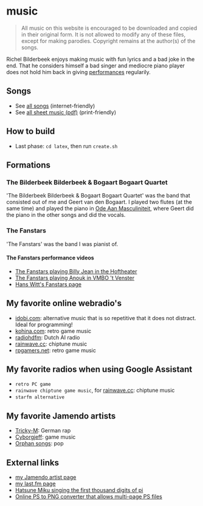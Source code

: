 # music

> All music on this website is encouraged
> to be downloaded and copied in their original form.
> It is not allowed to modify any of these files, except
> for making parodies.
> Copyright remains at the author(s) of the songs.

Richel Bilderbeek enjoys making music with fun lyrics
and a bad joke in the end. That he considers himself
a bad singer and mediocre piano player does not hold him back
in giving [performances](https://github.com/richelbilderbeek/performances)
regularily.

## Songs

- See [all songs](songs/README.md) (internet-friendly)
- See [all sheet music (pdf)](books/music.pdf) (print-friendly)

## How to build

- Last phase: `cd latex`, then run `create.sh`

## Formations

### The Bilderbeek Bilderbeek & Bogaart Bogaart Quartet

'The Bilderbeek Bilderbeek & Bogaart Bogaart Quartet' was the band
that consisted out of me and Geert van den Bogaart. I played
two flutes (at the same time) and played the piano
in [Ode Aan Masculiniteit](songs/03_ode_aan_masculiniteit.md), where
Geert did the piano in the other songs and did the vocals.

### The Fanstars

'The Fanstars' was the band I was pianist of.

#### The Fanstars performance videos

- [The Fanstars playing Billy Jean in the Hoftheater](http://www.youtube.com/watch?v=EgAmhJSabLo)
- [The Fanstars playing Anouk in VMBO 't Venster](http://www.youtube.com/watch?v=4idyFARjbeQ)
- [Hans Witt's Fanstars page](http://home.kpn.nl/hanswitt/fanstars/index.htm)

## My favorite online webradio's

- [idobi.com](http://idobi.com): alternative music that is so repetitive
  that it does not distract. Ideal for programming!
- [kohina.com](http://www.kohina.com/): retro game music
- [radiohdfm](https://www.twitch.tv/radiohdfm): Dutch AI radio
- [rainwave.cc](https://rainwave.cc/chiptune): chiptune music
- [rpgamers.net](http://www.rpgamers.net/radio): retro game music

## My favorite radios when using Google Assistant

- `retro PC game`
- `rainwave chiptune game music`, for
  [rainwave.cc](https://rainwave.cc/chiptune): chiptune music
- `starfm alternative`

## My favorite Jamendo artists

- [Tricky-M](http://www.trickym.de.tl): German rap
- [Cyborgjeff](http://www.studio-quena.be/cyborgjeff/blog): game music
- [Orphan songs](http://www.orphansongs.com): pop

## External links

- [my Jamendo artist page](https://www.jamendo.com/artist/367809/richel-bilderbeek)
- [my last.fm page](http://www.last.fm/music/Richel+Bilderbeek)
- [Hatsune Miku singing the first thousand digits of pi](https://www.youtube.com/watch?v=TRR0H5NNfKs)
- [Online PS to PNG converter that allows multi-page PS files](https://www.imageconvert.org/ps-to-png)

